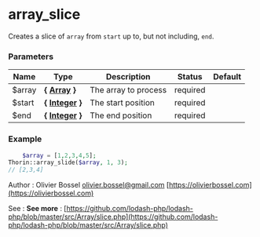 # array_slice

Creates a slice of `array` from `start` up to, but not including, `end`.



### Parameters
Name  |  Type  |  Description  |  Status  |  Default
------------  |  ------------  |  ------------  |  ------------  |  ------------
$array  |  **{ [Array](http://php.net/manual/en/language.types.array.php) }**  |  The array to process  |  required  |
$start  |  **{ [Integer](http://php.net/manual/en/language.types.integer.php) }**  |  The start position  |  required  |
$end  |  **{ [Integer](http://php.net/manual/en/language.types.integer.php) }**  |  The end position  |  required  |

### Example
```php
	$array = [1,2,3,4,5];
Thorin::array_slide($array, 1, 3);
// [2,3,4]
```
Author : Olivier Bossel [olivier.bossel@gmail.com](mailto:olivier.bossel@gmail.com) [https://olivierbossel.com](https://olivierbossel.com)

See : **See more** : [https://github.com/lodash-php/lodash-php/blob/master/src/Array/slice.php](https://github.com/lodash-php/lodash-php/blob/master/src/Array/slice.php)